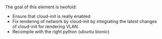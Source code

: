 The goal of this element is twofold:
* Ensure that cloud-init is really enabled
* Fix rendering of network by cloud-init by integrating the latest changes
  of cloud-init for rendering VLAN.
* Recompile with the right python (ubuntu bionic)


